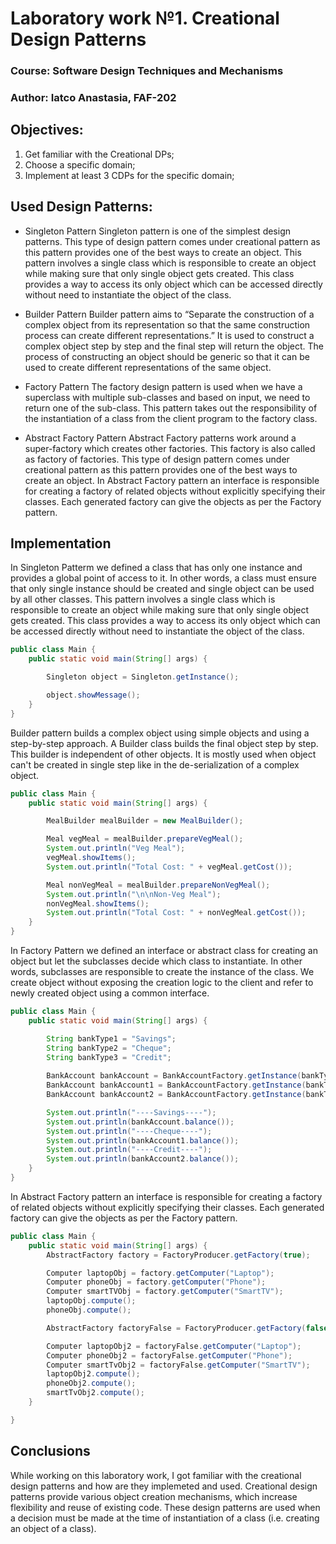 # Laboratory work №1. Creational Design Patterns

### Course: Software Design Techniques and Mechanisms
### Author: Iatco Anastasia, FAF-202

## Objectives:

1. Get familiar with the Creational DPs;
2. Choose a specific domain;
3. Implement at least 3 CDPs for the specific domain;


## Used Design Patterns:

- Singleton Pattern
Singleton pattern is one of the simplest design patterns. This type of design pattern comes under creational pattern as this pattern provides one of the best ways to create an object. This pattern involves a single class which is responsible to create an object while making sure that only single object gets created. This class provides a way to access its only object which can be accessed directly without need to instantiate the object of the class.

- Builder Pattern 
Builder pattern aims to “Separate the construction of a complex object from its representation so that the same construction process can create different representations.” It is used to construct a complex object step by step and the final step will return the object. The process of constructing an object should be generic so that it can be used to create different representations of the same object.

- Factory Pattern
The factory design pattern is used when we have a superclass with multiple sub-classes and based on input, we need to return one of the sub-class. This pattern takes out the responsibility of the instantiation of a class from the client program to the factory class.

- Abstract Factory Pattern
Abstract Factory patterns work around a super-factory which creates other factories. This factory is also called as factory of factories. This type of design pattern comes under creational pattern as this pattern provides one of the best ways to create an object.
In Abstract Factory pattern an interface is responsible for creating a factory of related objects without explicitly specifying their classes. Each generated factory can give the objects as per the Factory pattern.




## Implementation
In Singleton Patterm we defined a class that has only one instance and provides a global point of access to it. In other words, a class must ensure that only single instance should be created and single object can be used by all other classes. This pattern involves a single class which is responsible to create an object while making sure that only single object gets created. This class provides a way to access its only object which can be accessed directly without need to instantiate the object of the class.
```java
public class Main {
    public static void main(String[] args) {    

        Singleton object = Singleton.getInstance();

        object.showMessage();
    }
}
```
Builder pattern builds a complex object using simple objects and using a step-by-step approach. A Builder class builds the final object step by step. This builder is independent of other objects. It is mostly used when object can't be created in single step like in the de-serialization of a complex object.
```java
public class Main {
    public static void main(String[] args) {

        MealBuilder mealBuilder = new MealBuilder();

        Meal vegMeal = mealBuilder.prepareVegMeal();
        System.out.println("Veg Meal");
        vegMeal.showItems();
        System.out.println("Total Cost: " + vegMeal.getCost());

        Meal nonVegMeal = mealBuilder.prepareNonVegMeal();
        System.out.println("\n\nNon-Veg Meal");
        nonVegMeal.showItems();
        System.out.println("Total Cost: " + nonVegMeal.getCost());
    }
}
```

In Factory Pattern we defined an interface or abstract class for creating an object but let the subclasses decide which class to instantiate. In other words, subclasses are responsible to create the instance of the class. We create object without exposing the creation logic to the client and refer to newly created object using a common interface.
```java
public class Main {
    public static void main(String[] args) {

        String bankType1 = "Savings";
        String bankType2 = "Cheque";
        String bankType3 = "Credit";
        
        BankAccount bankAccount = BankAccountFactory.getInstance(bankType1);
        BankAccount bankAccount1 = BankAccountFactory.getInstance(bankType2);
        BankAccount bankAccount2 = BankAccountFactory.getInstance(bankType3);

        System.out.println("----Savings----");
        System.out.println(bankAccount.balance());
        System.out.println("----Cheque----");
        System.out.println(bankAccount1.balance());
        System.out.println("----Credit----");
        System.out.println(bankAccount2.balance());
    }
}
```

In Abstract Factory pattern an interface is responsible for creating a factory of related objects without explicitly specifying their classes. Each generated factory can give the objects as per the Factory pattern.
```java
public class Main {
    public static void main(String[] args) {
        AbstractFactory factory = FactoryProducer.getFactory(true);

        Computer laptopObj = factory.getComputer("Laptop");
        Computer phoneObj = factory.getComputer("Phone");
        Computer smartTVObj = factory.getComputer("SmartTV");
        laptopObj.compute();
        phoneObj.compute();

        AbstractFactory factoryFalse = FactoryProducer.getFactory(false);

        Computer laptopObj2 = factoryFalse.getComputer("Laptop");
        Computer phoneObj2 = factoryFalse.getComputer("Phone");
        Computer smartTvObj2 = factoryFalse.getComputer("SmartTV");
        laptopObj2.compute();
        phoneObj2.compute();
        smartTvObj2.compute();
    }

}
```

## Conclusions

While working on this laboratory work, I got familiar with the creational design patterns and how are they implemeted and used. Creational design patterns provide various object creation mechanisms, which increase flexibility and reuse of existing code. These design patterns are used when a decision must be made at the time of instantiation of a class (i.e. creating an object of a class).